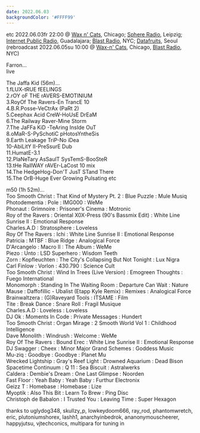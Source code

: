```yaml
---
date: 2022.06.03
backgroundColor: '#FFFF99'
---
```


etc 2022.06.03fr 22:00 @ [Wax n' Cats](http://www.twitch.tv/waxncats), Chicago; [Sphere Radio](http://www.sphere-radio.net/), Leipzig; [Internet Public Radio](http://www.internetpublicradio.live/), Guadalajara; [Blast Radio](https://blastradio.com/kimochisound), NYC; [Datafruits](http://datafruits.fm/), Seoul  
(rebroadcast 2022.06.05su 10:00 @ [Wax-n' Cats](http://www.twitch.tv/waxncats), Chicago, [Blast Radio](https://blastradio.com/kimochisound), NYC)  

Farron...  
live  

The Jaffa Kid (56m)...  
1.fLUX-tRUE fEELINGS  
2.rOY oF THE rAVERS-EMOTINIUM  
3.RoyOf The Ravers-En TrancE 10  
4.B.R.Posse-VeCtrAx (PaRt 2)  
5.Ceephax Acid CreW-HoUsE DrEaM  
6.The Railway Raver-Mine Storm  
7.The JaFFa KiD -TeAring InsIde OuT  
8.oMaR-S-PySchotiC pHotosYntheSis  
9.Earth Leakage TriP-No iDea  
10-AbiLitY II-PreSsurE Dub  
11.HumatE-3.1  
12.PlaNeTary AsSaulT SysTemS-BooSteR  
13.tHe RaIlWAY rAVEr-LaCost 10 mix  
14.The HedgeHog-Don'T JusT STand There  
15.The OrB-Huge Ever Growing Pulsating etc  

m50 (1h 52m)...  
Too Smooth Christ : That Kind of Mystery Pt. 2 : Blue Puzzle : Mule Musiq  
Photodementia : Pole : IMG000 : WeMe  
Phonaut : Grimnoire : Prisoner's Cinema : Motronic  
Roy of the Ravers : Oriental X0X-Press (90's Bassmix Edit) : White Line Sunrise II : Emotional Response  
Charles.A.D : Stratosphere : Loveless  
Roy Of The Ravers : Ichi : White Line Sunrise II : Emotional Response  
Patricia : MTBF : Blue Ridge : Analogical Force  
D'Arcangelo : Macro II : The Album : WeMe  
Piezo : Unto : LSD Superhero : Wisdom Teeth  
Zorn : Kopfleuchten : The City's Collapsing But Not Tonight : Lux Nigra  
Carl Finlow : Vorlon : 430.790 : Science Cult  
Too Smooth Christ : Wind In Trees (Live Version) : Emogreen Thoughts : Fuego International  
Monomorph : Standing In The Waiting Room : Departure Can Wait : Nature  
Mause : Daffofillic - Ubalist (Etapp Kyle Remix) : Remixes : Analogical Force  
Brainwaltzera : (G)Raveyard Tools : ITSAME : Film  
Tite : Break Dance : Snare Roll : Fragil Musique  
Charles.A.D : Loveless : Loveless  
DJ Ok : Moments In Code : Private Messages : Hundert  
Too Smooth Christ : Organ Mirage : 2 Smooth World Vol 1 : Childhood Intelligence  
Dave Monolith : Windrush : Welcome : WeMe  
Roy Of The Ravers : Bound Erec : White Line Sunrise II : Emotional Response  
DJ Swagger : Cheex : Minor Major Grand Schemes : Goddess Music  
Mu-ziq : Goodbye : Goodbye : Planet Mu  
Wrecked Lightship : Gray's Reef Light : Drowned Aquarium : Dead Bison  
Spacetime Continuum : Q 11 : Sea Biscuit : Astralwerks  
Caldera : Dembie's Dream : One Last Glimpse : Noorden  
Fast Floor : Yeah Baby : Yeah Baby : Furthur Electronix  
Geizz T : Homebase : Homebase : Lize  
Myoptik : Also This Bit : Learn To Brew : Ping Disc  
Christoph de Babalon : I Trusted You : Leaving Time : Super Hexagon  

thanks to uglydog348, skullzy\_p, lowkeydoom666, ray\_rod, phantomwretch, eric, plutoniumshorex, lashh1, anarchyinbedrok, ananonymouscheerer, happyjutsu, vjtechconics, multipara for tuning in